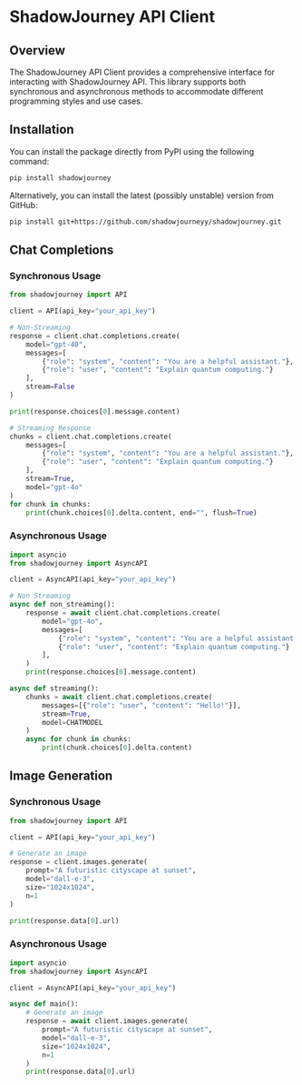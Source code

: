 # ShadowJourney API Client

## Overview

The ShadowJourney API Client provides a comprehensive interface for interacting with ShadowJourney API. This library supports both synchronous and asynchronous methods to accommodate different programming styles and use cases.

## Installation

You can install the package directly from PyPI using the following command:  
```bash
pip install shadowjourney
```

Alternatively, you can install the latest (possibly unstable) version from GitHub:  
```bash
pip install git+https://github.com/shadowjourneyy/shadowjourney.git
```

## Chat Completions

### Synchronous Usage

```python
from shadowjourney import API

client = API(api_key="your_api_key")

# Non-Streaming
response = client.chat.completions.create(
    model="gpt-40",
    messages=[
        {"role": "system", "content": "You are a helpful assistant."},
        {"role": "user", "content": "Explain quantum computing."}
    ],
    stream=False
)

print(response.choices[0].message.content)

# Streaming Response
chunks = client.chat.completions.create(
    messages=[
        {"role": "system", "content": "You are a helpful assistant."},
        {"role": "user", "content": "Explain quantum computing."}
    ],
    stream=True,
    model="gpt-4o"
)
for chunk in chunks:
    print(chunk.choices[0].delta.content, end="", flush=True)
```

### Asynchronous Usage

```python
import asyncio
from shadowjourney import AsyncAPI

client = AsyncAPI(api_key="your_api_key")

# Non Streaming
async def non_streaming():
    response = await client.chat.completions.create(
        model="gpt-4o",
        messages=[
            {"role": "system", "content": "You are a helpful assistant."},
            {"role": "user", "content": "Explain quantum computing."}
        ],
    )
    print(response.choices[0].message.content)

async def streaming():
    chunks = await client.chat.completions.create(
        messages=[{"role": "user", "content": "Hello!"}],
        stream=True,
        model=CHATMODEL
    )
    async for chunk in chunks:
        print(chunk.choices[0].delta.content)

```

## Image Generation

### Synchronous Usage

```python
from shadowjourney import API

client = API(api_key="your_api_key")

# Generate an image
response = client.images.generate(
    prompt="A futuristic cityscape at sunset",
    model="dall-e-3",
    size="1024x1024",
    n=1
)

print(response.data[0].url)
```

### Asynchronous Usage

```python
import asyncio
from shadowjourney import AsyncAPI

client = AsyncAPI(api_key="your_api_key")

async def main():
    # Generate an image
    response = await client.images.generate(
        prompt="A futuristic cityscape at sunset",
        model="dall-e-3",
        size="1024x1024",
        n=1
    )
    print(response.data[0].url)
```
